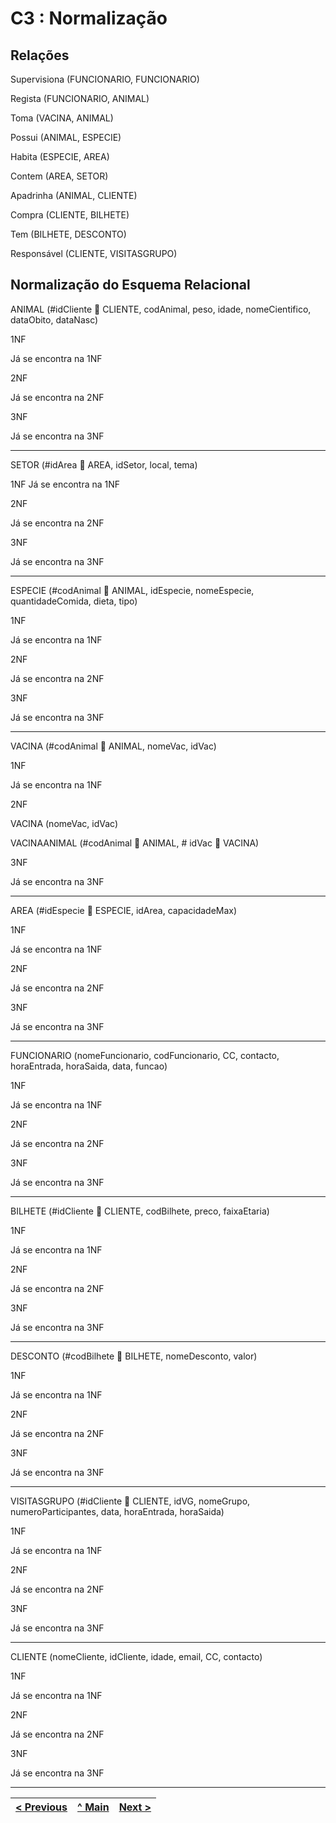 # C3 : Normalização

## Relações

Supervisiona (FUNCIONARIO, FUNCIONARIO)

Regista (FUNCIONARIO, ANIMAL)

Toma (VACINA, ANIMAL)

Possui (ANIMAL, ESPECIE)

Habita (ESPECIE, AREA)

Contem (AREA, SETOR)

Apadrinha (ANIMAL, CLIENTE)

Compra (CLIENTE, BILHETE)

Tem (BILHETE, DESCONTO)

Responsável (CLIENTE, VISITASGRUPO)


## Normalização do Esquema Relacional

ANIMAL (#idCliente  CLIENTE, codAnimal, peso, idade, nomeCientifico, dataObito, dataNasc)

1NF

Já se encontra na 1NF

2NF

Já se encontra na 2NF

3NF

Já se encontra na 3NF

---

SETOR (#idArea  AREA, idSetor, local, tema) 

1NF
Já se encontra na 1NF

2NF

Já se encontra na 2NF

3NF

Já se encontra na 3NF

---

ESPECIE (#codAnimal  ANIMAL, idEspecie, nomeEspecie, quantidadeComida, dieta, tipo) 

1NF

Já se encontra na 1NF

2NF

Já se encontra na 2NF

3NF

Já se encontra na 3NF

---

VACINA (#codAnimal  ANIMAL, nomeVac, idVac) 

1NF

Já se encontra na 1NF

2NF

VACINA (nomeVac, idVac)

VACINAANIMAL (#codAnimal  ANIMAL, # idVac  VACINA)

3NF

Já se encontra na 3NF

---

AREA (#idEspecie  ESPECIE, idArea, capacidadeMax) 

1NF

Já se encontra na 1NF

2NF

Já se encontra na 2NF

3NF

Já se encontra na 3NF

---

FUNCIONARIO (nomeFuncionario, codFuncionario, CC, contacto, horaEntrada, horaSaida, data, funcao) 

1NF

Já se encontra na 1NF

2NF

Já se encontra na 2NF

3NF

Já se encontra na 3NF

---

BILHETE (#idCliente  CLIENTE, codBilhete, preco, faixaEtaria)

1NF

Já se encontra na 1NF

2NF

Já se encontra na 2NF

3NF

Já se encontra na 3NF

---

DESCONTO (#codBilhete  BILHETE, nomeDesconto, valor) 

1NF

Já se encontra na 1NF

2NF

Já se encontra na 2NF

3NF

Já se encontra na 3NF

---

VISITASGRUPO (#idCliente  CLIENTE, idVG, nomeGrupo, numeroParticipantes, data, horaEntrada, horaSaida) 

1NF

Já se encontra na 1NF

2NF

Já se encontra na 2NF

3NF

Já se encontra na 3NF

---

CLIENTE (nomeCliente, idCliente, idade, email, CC, contacto)

1NF

Já se encontra na 1NF

2NF

Já se encontra na 2NF

3NF

Já se encontra na 3NF



---
[< Previous](rebd02.md) | [^ Main]() | [Next >](rebd04.md)
:--- | :---: | ---: 

